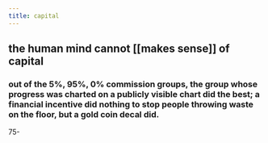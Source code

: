 ```yaml
---
title: capital
---
```


## the human mind cannot [[makes sense]] of capital
### out of the 5%, 95%, 0% commission groups, the group whose progress was charted on a publicly visible chart did the best; a financial incentive did nothing to stop people throwing waste on the floor, but a gold coin decal did.
75-
